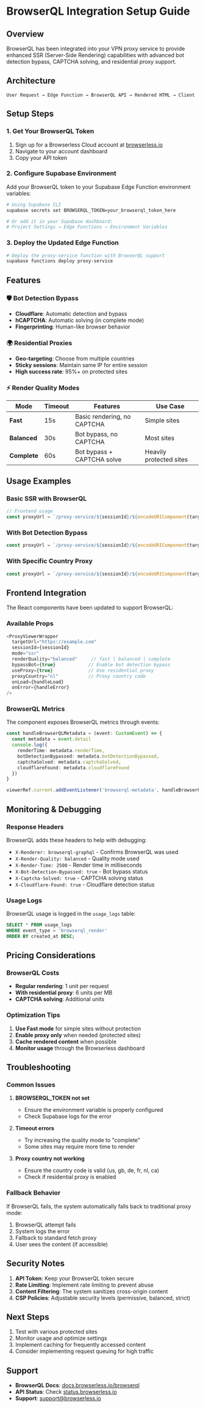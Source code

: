 # BrowserQL Integration Setup Guide

## Overview

BrowserQL has been integrated into your VPN proxy service to provide enhanced SSR (Server-Side Rendering) capabilities with advanced bot detection bypass, CAPTCHA solving, and residential proxy support.

## Architecture

```
User Request → Edge Function → BrowserQL API → Rendered HTML → Client
```

## Setup Steps

### 1. Get Your BrowserQL Token

1. Sign up for a Browserless Cloud account at [browserless.io](https://browserless.io)
2. Navigate to your account dashboard
3. Copy your API token

### 2. Configure Supabase Environment

Add your BrowserQL token to your Supabase Edge Function environment variables:

```bash
# Using Supabase CLI
supabase secrets set BROWSERQL_TOKEN=your_browserql_token_here

# Or add it in your Supabase dashboard:
# Project Settings → Edge Functions → Environment Variables
```

### 3. Deploy the Updated Edge Function

```bash
# Deploy the proxy-service function with BrowserQL support
supabase functions deploy proxy-service
```

## Features

### 🛡️ Bot Detection Bypass
- **Cloudflare**: Automatic detection and bypass
- **hCAPTCHA**: Automatic solving (in complete mode)
- **Fingerprinting**: Human-like browser behavior

### 🌍 Residential Proxies
- **Geo-targeting**: Choose from multiple countries
- **Sticky sessions**: Maintain same IP for entire session
- **High success rate**: 95%+ on protected sites

### ⚡ Render Quality Modes

| Mode | Timeout | Features | Use Case |
|------|---------|----------|----------|
| **Fast** | 15s | Basic rendering, no CAPTCHA | Simple sites |
| **Balanced** | 30s | Bot bypass, no CAPTCHA | Most sites |
| **Complete** | 60s | Bot bypass + CAPTCHA solve | Heavily protected sites |

## Usage Examples

### Basic SSR with BrowserQL

```typescript
// Frontend usage
const proxyUrl = `/proxy-service/${sessionId}/${encodeURIComponent(targetUrl)}?ssr=true`
```

### With Bot Detection Bypass

```typescript
const proxyUrl = `/proxy-service/${sessionId}/${encodeURIComponent(targetUrl)}?ssr=true&bypass=true&proxy=true`
```

### With Specific Country Proxy

```typescript
const proxyUrl = `/proxy-service/${sessionId}/${encodeURIComponent(targetUrl)}?ssr=true&country=us&quality=complete`
```

## Frontend Integration

The React components have been updated to support BrowserQL:

### Available Props

```typescript
<ProxyViewerWrapper
  targetUrl="https://example.com"
  sessionId={sessionId}
  mode="ssr"
  renderQuality="balanced"     // fast | balanced | complete
  bypassBot={true}            // Enable bot detection bypass
  useProxy={true}             // Use residential proxy
  proxyCountry="nl"           // Proxy country code
  onLoad={handleLoad}
  onError={handleError}
/>
```

### BrowserQL Metrics

The component exposes BrowserQL metrics through events:

```typescript
const handleBrowserQLMetadata = (event: CustomEvent) => {
  const metadata = event.detail
  console.log({
    renderTime: metadata.renderTime,
    botDetectionBypassed: metadata.botDetectionBypassed,
    captchaSolved: metadata.captchaSolved,
    cloudflareFound: metadata.cloudflareFound
  })
}

viewerRef.current.addEventListener('browserql-metadata', handleBrowserQLMetadata)
```

## Monitoring & Debugging

### Response Headers

BrowserQL adds these headers to help with debugging:

- `X-Renderer: browserql-graphql` - Confirms BrowserQL was used
- `X-Render-Quality: balanced` - Quality mode used
- `X-Render-Time: 2500` - Render time in milliseconds
- `X-Bot-Detection-Bypassed: true` - Bot bypass status
- `X-Captcha-Solved: true` - CAPTCHA solving status
- `X-Cloudflare-Found: true` - Cloudflare detection status

### Usage Logs

BrowserQL usage is logged in the `usage_logs` table:

```sql
SELECT * FROM usage_logs 
WHERE event_type = 'browserql_render'
ORDER BY created_at DESC;
```

## Pricing Considerations

### BrowserQL Costs

- **Regular rendering**: 1 unit per request
- **With residential proxy**: 6 units per MB
- **CAPTCHA solving**: Additional units

### Optimization Tips

1. **Use Fast mode** for simple sites without protection
2. **Enable proxy only** when needed (protected sites)
3. **Cache rendered content** when possible
4. **Monitor usage** through the Browserless dashboard

## Troubleshooting

### Common Issues

1. **BROWSERQL_TOKEN not set**
   - Ensure the environment variable is properly configured
   - Check Supabase logs for the error

2. **Timeout errors**
   - Try increasing the quality mode to "complete"
   - Some sites may require more time to render

3. **Proxy country not working**
   - Ensure the country code is valid (us, gb, de, fr, nl, ca)
   - Check if residential proxy is enabled

### Fallback Behavior

If BrowserQL fails, the system automatically falls back to traditional proxy mode:

1. BrowserQL attempt fails
2. System logs the error
3. Fallback to standard fetch proxy
4. User sees the content (if accessible)

## Security Notes

1. **API Token**: Keep your BrowserQL token secure
2. **Rate Limiting**: Implement rate limiting to prevent abuse
3. **Content Filtering**: The system sanitizes cross-origin content
4. **CSP Policies**: Adjustable security levels (permissive, balanced, strict)

## Next Steps

1. Test with various protected sites
2. Monitor usage and optimize settings
3. Implement caching for frequently accessed content
4. Consider implementing request queuing for high traffic

## Support

- **BrowserQL Docs**: [docs.browserless.io/browserql](https://docs.browserless.io/browserql)
- **API Status**: Check [status.browserless.io](https://status.browserless.io)
- **Support**: support@browserless.io 